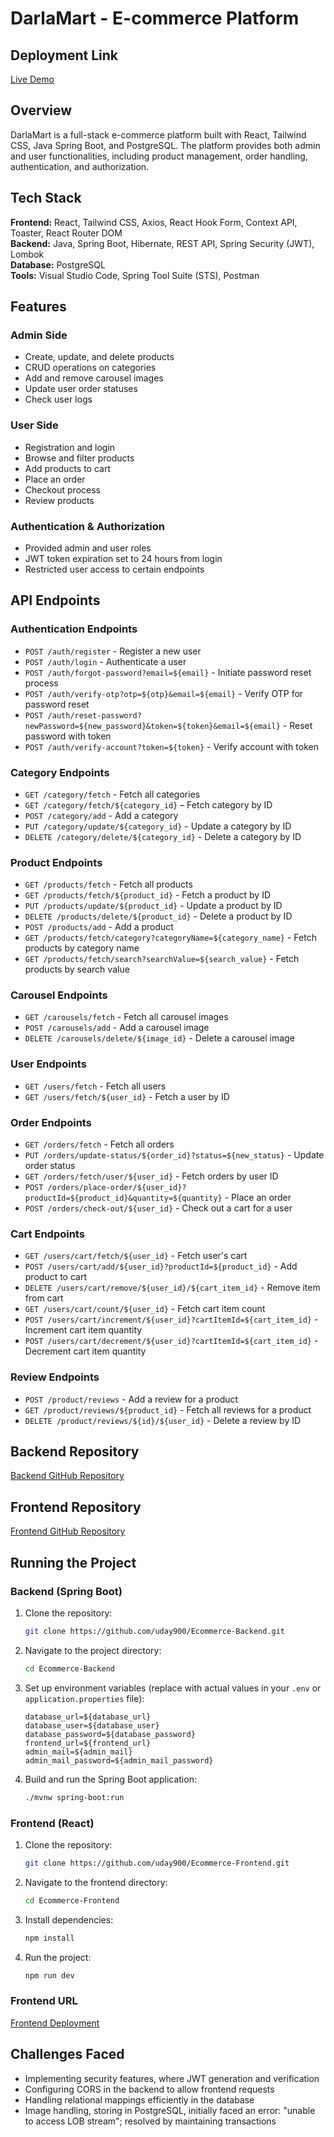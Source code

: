 # DarlaMart - E-commerce Platform

## Deployment Link
[Live Demo](https://darlamart.netlify.app/)

## Overview
DarlaMart is a full-stack e-commerce platform built with React, Tailwind CSS, Java Spring Boot, and PostgreSQL. The platform provides both admin and user functionalities, including product management, order handling, authentication, and authorization.

## Tech Stack

**Frontend:** React, Tailwind CSS, Axios, React Hook Form, Context API, Toaster, React Router DOM  
**Backend:** Java, Spring Boot, Hibernate, REST API, Spring Security (JWT), Lombok  
**Database:** PostgreSQL  
**Tools:** Visual Studio Code, Spring Tool Suite (STS), Postman  

## Features
### **Admin Side**
- Create, update, and delete products
- CRUD operations on categories
- Add and remove carousel images
- Update user order statuses
- Check user logs

### **User Side**
- Registration and login
- Browse and filter products
- Add products to cart
- Place an order
- Checkout process
- Review products

### **Authentication & Authorization**
- Provided admin and user roles
- JWT token expiration set to 24 hours from login
- Restricted user access to certain endpoints

## API Endpoints

### **Authentication Endpoints**
- `POST /auth/register` - Register a new user
- `POST /auth/login` - Authenticate a user
- `POST /auth/forgot-password?email=${email}` - Initiate password reset process
- `POST /auth/verify-otp?otp=${otp}&email=${email}` - Verify OTP for password reset
- `POST /auth/reset-password?newPassword=${new_password}&token=${token}&email=${email}` - Reset password with token
- `POST /auth/verify-account?token=${token}` - Verify account with token

### **Category Endpoints**
- `GET /category/fetch` - Fetch all categories
- `GET /category/fetch/${category_id}` – Fetch category by ID
- `POST /category/add` - Add a category
- `PUT /category/update/${category_id}` - Update a category by ID
- `DELETE /category/delete/${category_id}` - Delete a category by ID

### **Product Endpoints**
- `GET /products/fetch` - Fetch all products
- `GET /products/fetch/${product_id}` - Fetch a product by ID
- `PUT /products/update/${product_id}` - Update a product by ID
- `DELETE /products/delete/${product_id}` - Delete a product by ID
- `POST /products/add` - Add a product
- `GET /products/fetch/category?categoryName=${category_name}` - Fetch products by category name
- `GET /products/fetch/search?searchValue=${search_value}` - Fetch products by search value

### **Carousel Endpoints**
- `GET /carousels/fetch` - Fetch all carousel images
- `POST /carousels/add` - Add a carousel image
- `DELETE /carousels/delete/${image_id}` - Delete a carousel image

### **User Endpoints**
- `GET /users/fetch` - Fetch all users
- `GET /users/fetch/${user_id}` - Fetch a user by ID

### **Order Endpoints**
- `GET /orders/fetch` - Fetch all orders
- `PUT /orders/update-status/${order_id}?status=${new_status}` - Update order status
- `GET /orders/fetch/user/${user_id}` - Fetch orders by user ID
- `POST /orders/place-order/${user_id}?productId=${product_id}&quantity=${quantity}` - Place an order
- `POST /orders/check-out/${user_id}` - Check out a cart for a user

### **Cart Endpoints**
- `GET /users/cart/fetch/${user_id}` - Fetch user's cart
- `POST /users/cart/add/${user_id}?productId=${product_id}` - Add product to cart
- `DELETE /users/cart/remove/${user_id}/${cart_item_id}` - Remove item from cart
- `GET /users/cart/count/${user_id}` - Fetch cart item count
- `POST /users/cart/increment/${user_id}?cartItemId=${cart_item_id}` - Increment cart item quantity
- `POST /users/cart/decrement/${user_id}?cartItemId=${cart_item_id}` - Decrement cart item quantity

### **Review Endpoints**
- `POST /product/reviews` - Add a review for a product
- `GET /product/reviews/${product_id}` - Fetch all reviews for a product
- `DELETE /product/reviews/${id}/${user_id}` - Delete a review by ID

## Backend Repository
[Backend GitHub Repository](https://github.com/uday900/Ecommerce-Backend.git)

## Frontend Repository
[Frontend GitHub Repository](https://github.com/uday900/Ecommerce-Frontend.git)

## Running the Project

### **Backend (Spring Boot)**
1. Clone the repository:
   ```bash
   git clone https://github.com/uday900/Ecommerce-Backend.git
   ```
2. Navigate to the project directory:
   ```bash
   cd Ecommerce-Backend
   ```
3. Set up environment variables (replace with actual values in your `.env` or `application.properties` file):
   ```properties
   database_url=${database_url}
   database_user=${database_user}
   database_password=${database_password}
   frontend_url=${frontend_url}
   admin_mail=${admin_mail}
   admin_mail_password=${admin_mail_password}
   ```
4. Build and run the Spring Boot application:
   ```bash
   ./mvnw spring-boot:run
   ```

### **Frontend (React)**
1. Clone the repository:
   ```bash
   git clone https://github.com/uday900/Ecommerce-Frontend.git
   ```
2. Navigate to the frontend directory:
   ```bash
   cd Ecommerce-Frontend
   ```
3. Install dependencies:
   ```bash
   npm install
   ```
4. Run the project:
   ```bash
   npm run dev
   ```

### **Frontend URL**
[Frontend Deployment](https://darla-mart.netlify.app/)

## Challenges Faced
- Implementing security features, where JWT generation and verification
- Configuring CORS in the backend to allow frontend requests
- Handling relational mappings efficiently in the database
- Image handling, storing in PostgreSQL, initially faced an error: "unable to access LOB stream"; resolved by maintaining transactions


